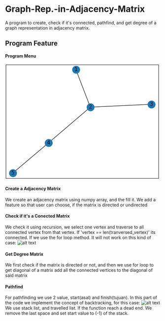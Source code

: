 # Graph-Rep.-in-Adjacency-Matrix
A program to create, check if it's connected, pathfind, and get degree of a graph representation in adjacency matrix. 
## Program Feature
#### Program Menu
![alt text](pictures/BacktrackingExample.PNG?raw=true)
#### Create a Adjacency Matrix
We create an adjacency matrix using numpy array, and the fill it. We add a feature so that user can choose, if the matrix is directed or undirected
#### Check if it's a Conected Matrix
We check it using recursion, we select one vertex and traverse to all connected vertex from that vertex. If 'vertex == len(tranversed_vertex)' its connected. If we use the for loop method. It will not work on this kind of case:
![alt text](https://github.com/deedima3/Graph-Rep.-in-Adjacency-Matrix\/main/pictures/UnconnectedGraph.png?raw=true)
#### Get Degree Matrix
We first check if the matrix is directed or not, and then we use for loop to get diagonal of a matrix add all the connected vertices to the diagonal of said matrix
#### Pathfind
For pathfinding we use 2 value, start(asal) and finish(tujuan). In this part of the code we implement the concept of backtracking, for this case:
![alt text](https://github.com/deedima3/Graph-Rep.-in-Adjacency-Matrix/main/pictures/BacktrackingExample.png?raw=true)
We use stack list, and travelled list. If the function reach a dead end. We remove the last space and set start value to (-1) of the stack.
